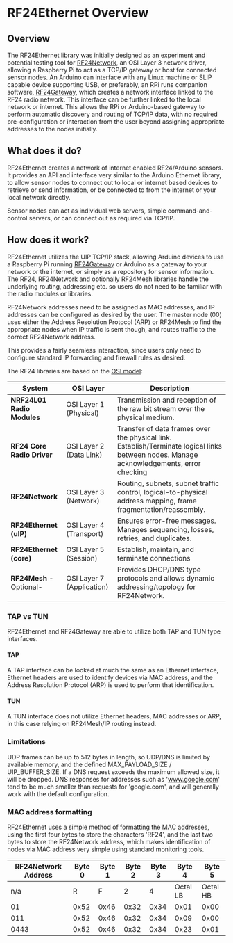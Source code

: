 # RF24Ethernet Overview

## Overview
The RF24Ethernet library was initially designed as an experiment and potential testing tool for [RF24Network](http://nRF24.github.io/RF24Network), an OSI Layer 3 network driver, allowing a Raspberry Pi to
act as a TCP/IP gateway or host for connected sensor nodes. An Arduino can interface with any Linux machine or SLIP capable device supporting USB, or
preferably, an RPi runs companion software, [RF24Gateway](http://nRF24.github.io/RF24Gateway/), which creates a network interface linked to the RF24 radio network. This interface can be
further linked to the local network or internet. This allows the RPi or Arduino-based gateway to perform automatic discovery and routing of TCP/IP data,
with no required pre-configuration or interaction from the user beyond assigning appropriate addresses to the nodes initially.

## What does it do?
RF24Ethernet creates a network of internet enabled RF24/Arduino sensors. It provides an API and interface very similar to the Arduino Ethernet library,
to allow sensor nodes to connect out to local or internet based devices to retrieve or send information, or be connected to from the internet or your
local network directly.

Sensor nodes can act as individual web servers, simple command-and-control servers, or can connect out as required via TCP/IP.


## How does it work?
RF24Ethernet utilizes the UIP TCP/IP stack, allowing Arduino devices to use a Raspberry Pi running [RF24Gateway](http://nRF24.github.io/RF24Gateway/) or Arduino
as a gateway to your network or the internet, or simply as a repository for sensor information. The RF24, RF24Network and optionally RF24Mesh libraries
handle the underlying routing, addressing etc. so users do not need to be familiar with the radio modules or libraries.

RF24Network addresses need to be assigned as MAC addresses, and IP addresses can be configured as desired by the user. The master node (00) uses
either the Address Resolution Protocol (ARP) or RF24Mesh to find the appropriate nodes when IP traffic is sent though, and routes traffic to the correct
RF24Network address.

This provides a fairly seamless interaction, since users only need to configure standard IP forwarding and firewall rules as desired.

The RF24 libraries are based on the [OSI model](http://en.wikipedia.org/wiki/OSI_model):

| System                 | OSI Layer              | Description |
|------------------------|------------------------|---------------------------------------------------------------------------|
| <b>NRF24L01 Radio Modules</b> | OSI Layer 1 (Physical)   | Transmission and reception of the raw bit stream over the physical medium. |
| <b>RF24 Core Radio Driver</b> | OSI Layer 2 (Data Link)  | Transfer of data frames over the physical link. Establish/Terminate logical links between nodes. Manage acknowledgements, error checking |
| <b>RF24Network</b>            | OSI Layer 3 (Network)    | Routing, subnets, subnet traffic control, logical-to-physical address mapping, frame fragmentation/reassembly.|
| <b>RF24Ethernet (uIP)</b>     | OSI Layer 4 (Transport)  | Ensures error-free messages. Manages sequencing, losses, retries, and duplicates. |
| <b>RF24Ethernet (core)</b>    | OSI Layer 5 (Session)    | Establish, maintain, and terminate connections |
| <b>RF24Mesh</b> -Optional-    | OSI Layer 7 (Application)| Provides DHCP/DNS type protocols and allows dynamic addressing/topology for RF24Network.

### TAP vs TUN
RF24Ethernet and RF24Gateway are able to utilize both TAP and TUN type interfaces.

#### TAP
A TAP interface can be looked at much the same as an Ethernet interface, Ethernet headers are used to identify devices via MAC address, and the Address
Resolution Protocol (ARP) is used to perform that identification.

#### TUN
A TUN interface does not utilize Ethernet headers, MAC addresses or ARP, in this case relying on RF24Mesh/IP routing instead.

### Limitations
UDP frames can be up to 512 bytes in length, so UDP/DNS is limited by available memory, and the defined MAX_PAYLOAD_SIZE / UIP_BUFFER_SIZE. If a
DNS request exceeds the maximum allowed size, it will be dropped. DNS responses for addresses such as 'www.google.com' tend to be much smaller than requests
for 'google.com', and will generally work with the default configuration.

### MAC address formatting
RF24Ethernet uses a simple method of formatting the MAC addresses, using the first four bytes to store the characters 'RF24', and the last two bytes to store the
RF24Network address, which makes identification of nodes via MAC address very simple using standard monitoring tools.

| RF24Network Address| Byte 0 | Byte 1 | Byte 2 | Byte 3 | Byte 4 | Byte 5 |
|--------------------|--------|--------|--------|--------|--------|--------|
|      n/a           |   R    |   F    |   2    |   4    |Octal LB|Octal HB|
|      01            |  0x52  |  0x46  |  0x32  |   0x34 |  0x01  |  0x00  |
|      011           |  0x52  |  0x46  |  0x32  |   0x34 |  0x09  |  0x00  |
|      0443          |  0x52  |  0x46  |  0x32  |   0x34 |  0x23  |  0x01  |
